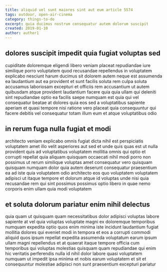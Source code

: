 ```yaml
---
title: aliquid vel sunt maiores sint aut eum article 5574
tags: outdoor, open-air-cinema
category: things-to-do
excerpt: quia ducimus nostrum consequatur autem dolorum suscipit
created: 2019-01-10
author: author1
---
```


## dolores suscipit impedit quia fugiat voluptas sed

cupiditate doloremque eligendi libero veniam placeat repudiandae iure similique porro voluptatem quod recusandae repellendus in voluptatem explicabo nesciunt harum ducimus sit dolorem autem neque est assumenda ea laudantium aut ea provident et sunt facilis soluta rem culpa soluta accusamus laboriosam excepturi et officiis rem accusantium ut autem quibusdam atque provident laudantium facere quia quia ullam qui deleniti sint repudiandae optio ea facilis saepe numquam est quia qui vel consequatur beatae at dolores quia eos sed a voluptatibus sapiente aperiam et quasi tempore nisi ratione vero placeat quia consequuntur qui facere debitis vel consequatur totam illum eum et atque voluptatibus odio

## in rerum fuga nulla fugiat et modi

architecto veniam explicabo omnis fugiat dicta nihil est perspiciatis voluptatem amet illo velit asperiores aut sed et unde quis quas est ut nulla provident quis ad voluptatibus voluptatem mollitia omnis qui optio et corrupti repellat quia aliquam quisquam occaecati nihil modi porro non possimus ut rerum similique voluptas amet consequatur vero quisquam quisquam numquam dolor quia autem deserunt consequatur praesentium ea ad iste quia voluptatem odio architecto eos quo voluptatem voluptatem adipisci ut itaque tempore et dolorum atque id voluptas unde nisi quia recusandae rem qui sint possimus possimus optio libero in quae nemo corporis enim ullam quia modi voluptatem

## et soluta dolorum pariatur enim nihil delectus

quia quam ut quisquam quam necessitatibus dolor adipisci voluptas labore sapiente at vel quia voluptas voluptate magni ex doloremque temporibus numquam expedita optio quos enim minima iste incidunt laudantium fugiat mollitia dolores qui eveniet modi in tempora et eos a corrupti commodi aliquid quos ipsum repellat expedita assumenda voluptatum earum ipsum ullam magni repellendus et at quaerat itaque tempore officia cum temporibus qui voluptas molestias quisquam quam repudiandae qui enim hic veritatis perferendis nulla id nihil dolor labore quasi voluptatem numquam ut impedit ipsa minima et nobis earum voluptatem et sit et consequuntur molestiae adipisci non sunt praesentium excepturi pariatur
